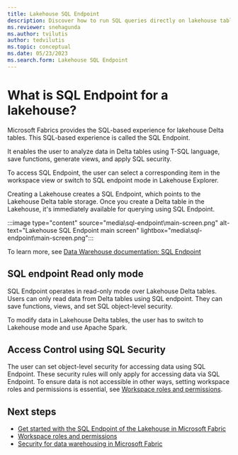 ```yaml
---
title: Lakehouse SQL Endpoint
description: Discover how to run SQL queries directly on lakehouse tables.
ms.reviewer: snehagunda
ms.author: tvilutis
author: tedvilutis
ms.topic: conceptual
ms.date: 05/23/2023
ms.search.form: Lakehouse SQL Endpoint
---
```


# What is SQL Endpoint for a lakehouse?
Microsoft Fabrics provides the SQL-based experience for lakehouse Delta tables. This SQL-based experience is called the SQL Endpoint.

It enables the user to analyze data in Delta tables using T-SQL language, save functions, generate views, and apply SQL security.

To access SQL Endpoint, the user can select a corresponding item in the workspace view or switch to SQL endpoint mode in Lakehouse Explorer.

Creating a Lakehouse creates a SQL Endpoint, which points to the Lakehouse Delta table storage. Once you create a Delta table in the Lakehouse, it's immediately available for querying using SQL Endpoint.

   :::image type="content" source="media\sql-endpoint\main-screen.png" alt-text="Lakehouse SQL Endpoint main screen" lightbox="media\sql-endpoint\main-screen.png":::

To learn more, see [Data Warehouse documentation: SQL Endpoint](../data-warehouse/data-warehousing.md#sql-endpoint-of-the-lakehouse)

## SQL endpoint Read only mode
SQL Endpoint operates in read-only mode over Lakehouse Delta tables. Users can only read data from Delta tables using SQL endpoint. They can save functions, views, and set SQL object-level security.

To modify data in Lakehouse Delta tables, the user has to switch to Lakehouse mode and use Apache Spark.

## Access Control using SQL Security
The user can set object-level security for accessing data using SQL Endpoint. These security rules will only apply for accessing data via SQL Endpoint. To ensure data is not accessible in other ways, setting workspace roles and permissions is essential, see [Workspace roles and permissions](workspace-roles-lakehouse.md).

## Next steps

- [Get started with the SQL Endpoint of the Lakehouse in Microsoft Fabric](../data-warehouse/data-warehousing.md#sql-endpoint-of-the-lakehouse)
- [Workspace roles and permissions](workspace-roles-lakehouse.md)
- [Security for data warehousing in Microsoft Fabric](../data-warehouse/security.md)

